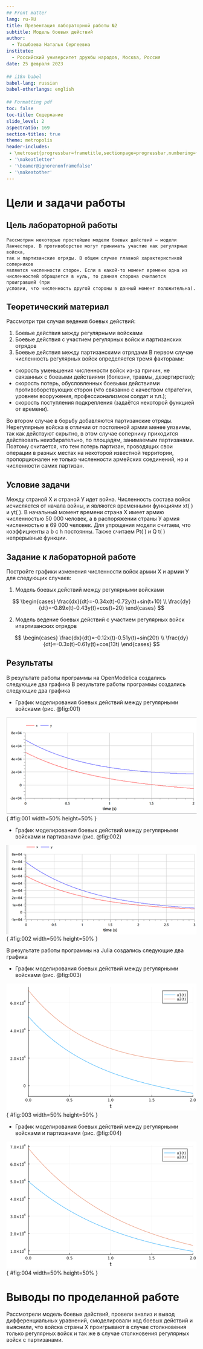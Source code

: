 ```yaml
---
## Front matter
lang: ru-RU
title: Презентация лабораторной работы №2
subtitle: Модель боевых действий
author:
  - Тасыбаева Наталья Сергеевна
institute:
  - Российский университет дружбы народов, Москва, Россия
date: 25 февраля 2023

## i18n babel
babel-lang: russian
babel-otherlangs: english

## Formatting pdf
toc: false
toc-title: Содержание
slide_level: 2
aspectratio: 169
section-titles: true
theme: metropolis
header-includes:
 - \metroset{progressbar=frametitle,sectionpage=progressbar,numbering=fraction}
 - '\makeatletter'
 - '\beamer@ignorenonframefalse'
 - '\makeatother'
---
```


# Цели и задачи работы

## Цель лабораторной работы

```
Рассмотрим некоторые простейшие модели боевых действий – модели
Ланчестера. В противоборстве могут принимать участие как регулярные войска,
так и партизанские отряды. В общем случае главной характеристикой соперников
являются численности сторон. Если в какой-то момент времени одна из
численностей обращается в нуль, то данная сторона считается проигравшей (при
условии, что численность другой стороны в данный момент положительна).
```
## Теоретический материал 

Рассмотри три случая ведения боевых действий:
1. Боевые действия между регулярными войсками
2. Боевые действия с участием регулярных войск и партизанских
отрядов
3. Боевые действия между партизанскими отрядами
В первом случае численность регулярных войск определяется тремя
факторами:
- скорость уменьшения численности войск из-за причин, не связанных с
боевыми действиями (болезни, травмы, дезертирство);
- скорость потерь, обусловленных боевыми действиями
противоборствующих сторон (что связанно с качеством стратегии,
уровнем вооружения, профессионализмом солдат и т.п.);
- скорость поступления подкрепления (задаётся некоторой функцией от
времени).

Во втором случае в борьбу добавляются партизанские отряды. Нерегулярные войска в отличии от постоянной армии менее уязвимы, так как действуют скрытно, в этом случае сопернику приходится действовать неизбирательно, по площадям, занимаемым партизанами. Поэтому считается, что тем потерь партизан, проводящих свои операции в разных местах на некоторой известной территории, пропорционален не только численности армейских соединений, но и численности
самих партизан.
## Условие задачи

Между страной Х и страной У идет война. 
Численность состава войск исчисляется от начала войны, и являются временными функциями xt( ) и yt( ). 
В начальный момент времени страна Х имеет армию численностью 50 000 человек, а в распоряжении страны У армия численностью в 69 000 человек. 
Для упрощения модели считаем, что коэффициенты a b c h постоянны. Также считаем Pt( ) и Q t( ) непрерывные функции.

## Задание к лабораторной работе
Постройте графики изменения численности войск армии Х и армии У для следующих случаев:
1. Модель боевых действий между регулярными войсками

$$
 \begin{cases}
   \frac{dx}{dt}=-0.34x(t)-0.72y(t)+sin(t+10)
	\\   
	\frac{dy}{dt}=-0.89x(t)-0.43y(t)+cos(t+20)
 \end{cases}
$$

2. Модель ведение боевых действий с участием регулярных войск ипартизанских отрядов 

$$
 \begin{cases}
   \frac{dx}{dt}=-0.12x(t)-0.51y(t)+sin(20t)
	\\   
	\frac{dy}{dt}=-0.3x(t)-0.61y(t)+cos(13t)
 \end{cases}
$$

## Результаты
В результате работы программы на OpenModelica создались следующие два графика
В результате работы программы создались следующие два графика

+ График моделирования боевых действий между регулярными войсками (рис. @fig:001)

![График Julia первый](image/OM_gr1.png){ #fig:001 width=50% height=50% }

+ График моделирования боевых действий между регулярными войсками и партизанами (рис. @fig:002)

![График Julia второй](image/OM2_gr.png){ #fig:002 width=50% height=50% }

В результате работы программы на Julia создались следующие два графика

+ График моделирования боевых действий между регулярными войсками (рис. @fig:003)

![График Julia первый](image/lab3_1.png){ #fig:003 width=50% height=50% }

+ График моделирования боевых действий между регулярными войсками и партизанами (рис. @fig:004)

![График Julia второй](image/lab3_2.png){ #fig:004 width=50% height=50% }


# Выводы по проделанной работе

Рассмотрели модель боевых действий, провели анализ и вывод дифференциальных уравнений, смоделировали ход боевых действий и выяснили, что войска страны X проигрывают в случае столкновения только регулярных войск и так же в случае столкновения регулярных войск с партизанами.


